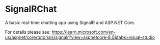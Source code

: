 # SignalRChat
A basic real-time chatting app using SignalR and ASP.NET Core.


For details please see: https://learn.microsoft.com/en-us/aspnet/core/tutorials/signalr?view=aspnetcore-8.0&tabs=visual-studio
